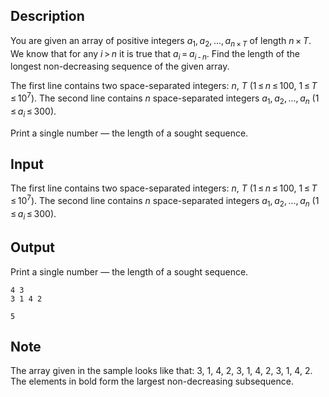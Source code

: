 ## Description

<div><p>You are given an array of positive integers <span class="tex-span"><i>a</i><sub class="lower-index">1</sub>, <i>a</i><sub class="lower-index">2</sub>, ..., <i>a</i><sub class="lower-index"><i>n</i> × <i>T</i></sub></span> of length <span class="tex-span"><i>n</i> × <i>T</i></span>. We know that for any <span class="tex-span"><i>i</i> &gt; <i>n</i></span> it is true that <span class="tex-span"><i>a</i><sub class="lower-index"><i>i</i></sub> = <i>a</i><sub class="lower-index"><i>i</i> - <i>n</i></sub></span>. Find the length of the longest non-decreasing sequence of the given array.</p></div><div class="input-specification"><p>The first line contains two space-separated integers: <span class="tex-span"><i>n</i></span>, <span class="tex-span"><i>T</i></span> (<span class="tex-span">1 ≤ <i>n</i> ≤ 100</span>, <span class="tex-span">1 ≤ <i>T</i> ≤ 10<sup class="upper-index">7</sup></span>). The second line contains <span class="tex-span"><i>n</i></span> space-separated integers <span class="tex-span"><i>a</i><sub class="lower-index">1</sub>, <i>a</i><sub class="lower-index">2</sub>, ..., <i>a</i><sub class="lower-index"><i>n</i></sub></span> (<span class="tex-span">1 ≤ <i>a</i><sub class="lower-index"><i>i</i></sub> ≤ 300</span>).</p></div><div class="output-specification"><p>Print a single number — the length of a sought sequence.</p></div>

## Input

<p>The first line contains two space-separated integers: <span class="tex-span"><i>n</i></span>, <span class="tex-span"><i>T</i></span> (<span class="tex-span">1 ≤ <i>n</i> ≤ 100</span>, <span class="tex-span">1 ≤ <i>T</i> ≤ 10<sup class="upper-index">7</sup></span>). The second line contains <span class="tex-span"><i>n</i></span> space-separated integers <span class="tex-span"><i>a</i><sub class="lower-index">1</sub>, <i>a</i><sub class="lower-index">2</sub>, ..., <i>a</i><sub class="lower-index"><i>n</i></sub></span> (<span class="tex-span">1 ≤ <i>a</i><sub class="lower-index"><i>i</i></sub> ≤ 300</span>).</p>

## Output

<p>Print a single number — the length of a sought sequence.</p>





```input1
4 3
3 1 4 2

```




```output1
5

```



## Note

<p>The array given in the sample looks like that: 3, <span class="tex-font-style-bf">1</span>, 4, <span class="tex-font-style-bf">2</span>, <span class="tex-font-style-bf">3</span>, 1, <span class="tex-font-style-bf">4</span>, 2, 3, 1, <span class="tex-font-style-bf">4</span>, 2. The elements in bold form the largest non-decreasing subsequence. </p>
